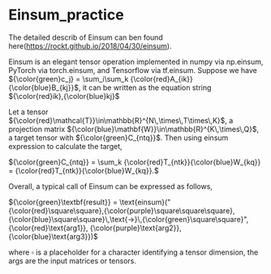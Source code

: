 # Einsum_practice
The detailed describ of Einsum can ben found here(https://rockt.github.io/2018/04/30/einsum).

Einsum is an elegant tensor operation implemented in numpy via np.einsum, PyTorch via torch.einsum, and Tensorflow via tf.einsum.  Suppose we have ${\color{green}c_j} = \sum_i\sum_k {\color{red}A_{ik}}{\color{blue}B_{kj}}$, it can be written as the equation string ${\color{red}ik},{\color{blue}kj}$

Let a tensor ${\color{red}\mathcal{T}}\in\mathbb{R}^{N\,\times\,T\times\,K}$,  a projection matrix ${\color{blue}\mathbf{W}}\in\mathbb{R}^{K\,\times\,Q}$, a target tensor with ${\color{green}C_{ntq}}$.
Then using einsum expression to calculate the target,

${\color{green}C_{ntq}} = \sum_k {\color{red}T_{ntk}}{\color{blue}W_{kq}} = {\color{red}T_{ntk}}{\color{blue}W_{kq}}.$

Overall, a typical call of Einsum can be expressed as follows,

${\color{green}\textbf{result}} = \text{einsum}("{\color{red}\square\square},{\color{purple}\square\square\square},{\color{blue}\square\square}\,\text{->}\,{\color{green}\square\square}", {\color{red}\text{arg1}}, {\color{purple}\text{arg2}}, {\color{blue}\text{arg3}})$

where $\square$ is a placeholder for a character identifying a tensor dimension,
the args are the input matrices or tensors.
